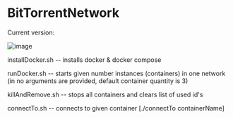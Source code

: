 # BitTorrentNetwork

Current version:

![image](https://user-images.githubusercontent.com/44322872/117536922-1f807b80-affe-11eb-9241-14fbf6fccd89.png)


installDocker.sh -- installs docker & docker compose

runDocker.sh  -- starts given number instances (containers) in one network (in no arguments are provided, default container quantity is 3)

killAndRemove.sh -- stops all containers and clears list of used id's

connectTo.sh -- connects to given container [./connectTo containerName]
